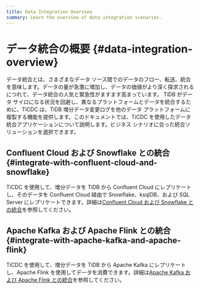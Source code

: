 ```yaml
---
title: Data Integration Overview
summary: Learn the overview of data integration scenarios.
---
```


# データ統合の概要 {#data-integration-overview}

データ統合とは、さまざまなデータ ソース間でのデータのフロー、転送、統合を意味します。データの量が急激に増加し、データの価値がより深く探求されるにつれて、データ統合の人気と緊急性がますます高まっています。 TiDB がデータ サイロになる状況を回避し、異なるプラットフォームとデータを統合するために、TiCDC は、TiDB 増分データ変更ログを他のデータ プラットフォームに複製する機能を提供します。このドキュメントでは、TiCDC を使用したデータ統合アプリケーションについて説明します。ビジネス シナリオに合った統合ソリューションを選択できます。

## Confluent Cloud および Snowflake との統合 {#integrate-with-confluent-cloud-and-snowflake}

TiCDC を使用して、増分データを TiDB から Confluent Cloud にレプリケートし、そのデータを Confluent Cloud 経由で Snowflake、ksqlDB、および SQL Server にレプリケートできます。詳細は[<a href="/ticdc/integrate-confluent-using-ticdc.md">Confluent Cloud および Snowflake との統合</a>](/ticdc/integrate-confluent-using-ticdc.md)を参照してください。

## Apache Kafka および Apache Flink との統合 {#integrate-with-apache-kafka-and-apache-flink}

TiCDC を使用して、増分データを TiDB から Apache Kafka にレプリケートし、Apache Flink を使用してデータを消費できます。詳細は[<a href="/replicate-data-to-kafka.md">Apache Kafka および Apache Flink との統合</a>](/replicate-data-to-kafka.md)を参照してください。
